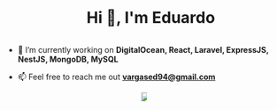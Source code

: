<div id="user-content-toc">
  <ul align="center">
    <summary><h1 style="display: inline-block">Hi 👋, I'm Eduardo</h1></summary>
  </ul>
</div>

- 🔭 I’m currently working on **DigitalOcean, React, Laravel, ExpressJS, NestJS, MongoDB, MySQL**

- 📫 Feel free to reach me out **vargased94@gmail.com**

<div style="width: 100%; text-align: center;">
  <div style="display: table; margin: 0 auto;">
    <img style="max-width: 60%; max-height: 60%; width: auto; height: auto;" src="https://github-readme-stats.vercel.app/api/top-langs/?username=vargased94&layout=compact&theme=gotham&langs_count=8"/>
  </div>
</div>

